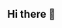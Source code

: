 ## Hi there 👋

<!--   ![17Swagat's Stats](https://github-readme-stats.vercel.app/api?username=17Swagat&theme=vue-dark&show_icons=true&hide_border=true&count_private=true)
![17Swagat's Streak](https://github-readme-streak-stats.herokuapp.com/?user=17Swagat&theme=vue-dark&hide_border=true)
![17Swagat's Top Languages](https://github-readme-stats.vercel.app/api/top-langs/?username=17Swagat&theme=vue-dark&show_icons=true&hide_border=true&layout=compact) ->

<!-- [![17Swagat's GitHub stats](https://github-readme-stats.vercel.app/api?username=17Swagat&show_icons=true&theme=radical)](https://github.com/17Swagat/github-readme-stats) ->

<!--
**17Swagat/17Swagat** is a ✨ _special_ ✨ repository because its `README.md` (this file) appears on your GitHub profile.

Here are some ideas to get you started:

- 🔭 I’m currently working on ...
- 🌱 I’m currently learning ...
- 👯 I’m looking to collaborate on ...
- 🤔 I’m looking for help with ...
- 💬 Ask me about ...
- 📫 How to reach me: ...
- 😄 Pronouns: ...
- ⚡ Fun fact: ...
-->
